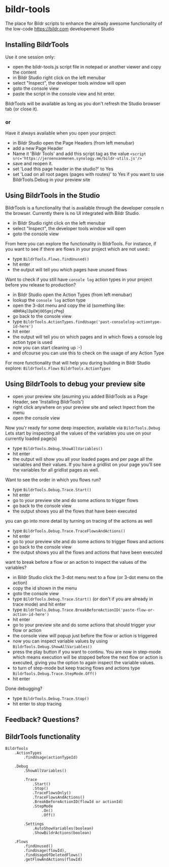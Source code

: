 # bildr-tools
The place for Bildr scripts to enhance the already awesome functionality of the low-code https://bildr.com developement Studio

## Installing BildrTools
Use it one session only:
- open the bildr-tools.js script file in notepad or another viewer and copy the content
- in Bildr Studio right click on the left menubar
- select "Inspect", the developer tools window will open
- goto the console view
- paste the script in the console view and hit enter.
 
BildrTools will be available as long as you don't refresh the Studio browser tab (or close it).

### or
Have it always available when you open your project:
- in Bildr Studio open the Page Headers (from left menubar)
- add a new Page Header
- Name it 'Bildr Tools' and add this script tag as the value `<script src='https://jeroenvanmenen.synology.me/bildr-utils.js'/>`
- save and reopen it.
- set 'Load this page header in the studio?' to Yes
- set 'Load on all root pages (pages with routes)' to Yes if you want to use BildrTools.Debug in your preview site

## Using BildrTools in the Studio
BildrTools is a functionality that is available through the developer console n the browser. Currently there is no UI integrated with Bildr Studio.
- in Bildr Studio right click on the left menubar
- select "Inspect", the developer tools window will open
- goto the console view

From here you can explore the functionality in BildrTools. For instance, if you want to see if there are flows in your project which are not used::
- type `BildrTools.Flows.findUnused()`
- hit enter
- the output will tell you which pages have unused flows

Want to check if you still have `console log` action types in your project before you release to production?
- in Bildr Studio open the Action Types (from left menubar)
- lookup the `console log` action type
- open the 3-dot menu and copy the id (something like: `4BHRAqlDpEWjOO5gmjzPmg`)
- go back to the console view
- type `BildrTools.ActionTypes.findUsage('past-consolelog-actiontype-id-here')`
- hit enter
- the output will tell you on which pages and in which flows a console log action type is used
- now you can start cleaning up :-)
- and ofcourse you can use this to check on the usage of any Action Type

For more functionality that will help you during building in Bildr Studio explore:
`BildrTools.Flows`
`BildrTools.ActionTypes`

## Using BildrTools to debug your preview site
- open your preview site (asuming you added BildrTools as a Page Header, see 'Installing BildrTools')
- right click anywhere on your preview site and select Inpect from the menu
- open the console view

Now you'r ready for some deep inspection, available via `BildrTools.Debug`
Lets start by inspecting all the values of the variables you use on your currently loaded page(s)
- type `BildrTools.Debug.ShowAllVariables()`
- hit enter
- the output will show you all your loaded pages and per page all the variables and their values. If you have a gridlist on your page you'll see the variables for all gridlist pages as well.

Want to see the order in which you flows run?
- type `BildrTools.Debug.Trace.Start()`
- hit enter
- go to your preview site and do some actions to trigger flows
- go back to the console view
- the output shows you all the flows that have been executed

you can go into more detail by turning on tracing of the actions as well
- type `BildrTools.Debug.Trace.TraceFlowsAndActions()`
- hit enter
- go to your preview site and do some actions to trigger flows and actions
- go back to the console view
- the output shows you all the flows and actions that have been executed

want to break before a flow or an action to inspect the values of the variables?
- in Bildr Studio click the 3-dot menu next to a flow (or 3-dot menu on the action)
- copy the id shown in the menu
- goto the console view
- type `BildrTools.Debug.Trace.Start()` (or don't if you are already in trace mode) and hit enter
- type `BildrTools.Debug.Trace.BreakBeforeActionID('paste-flow-or-action-id-here')`
- hit enter
- go to your preview site and do some actions that should trigger your flow or action
- the console view will popup just before the flow or action is triggered
- now you can inspect variable values by using `BildrTools.Debug.ShowAllVariables()`
- press the play button if you want to continu. You are now in step-mode which means execution will be stopped before the next flow or action is executed, giving you the option to again inspect the variable values.
- to turn of step-mode but keep tracing flows and actions type `BildrTools.Debug.Trace.StepMode.Off()`
- hit enter

Done debugging?
- type `BildrTools.Debug.Trace.Stop()`
- hit enter to stop tracing

## Feedback? Questions?


## BildrTools functionality
```
BildrTools
    .ActionTypes
        .findUsage(actionTypeId)
        
    .Debug
        .ShowAllVariables()
        
        .Trace
            .Start()
            .Stop()
            .TraceFlowsOnly()
            .TraceFlowsAndActions()
            .BreakBeforeActionID(flowId or actionId)
            .StepMode
                .On()
                .Off()
                
        .Settings
            .AutoShowVariables(boolean) 
            .ShowBildrActions(boolean)
            
    .Flows
        .findUnused()
        .findUsage(flowId),
        .findUsageOfDeletedFlows()
        .getFlowAndActions(flowId)

```
